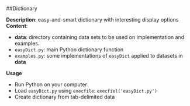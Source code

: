 ##Dictionary

**Description**: easy-and-smart dictionary with interesting display options
**Content**:
- __data__: directory containing data sets to be used on implementation and examples.
- `easyDict.py`: main Python dictionary function
- `examples.py`: some implementations of `easyDict` applied to datasets in __data__

**Usage**
- Run Python on your computer
- Load `easyDict.py` using `execfile`:
  ```execfiel('easyDict.py')```
- Create dictionary from tab-delimited data
